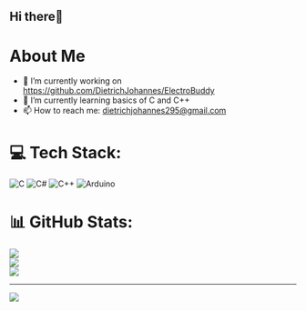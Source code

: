## Hi there👋

# About Me
- 🔭 I’m currently working on https://github.com/DietrichJohannes/ElectroBuddy
- 🌱 I’m currently learning basics of C and C++
- 📫 How to reach me: dietrichjohannes295@gmail.com


# 💻 Tech Stack:
![C](https://img.shields.io/badge/c-%2300599C.svg?style=for-the-badge&logo=c&logoColor=white) ![C#](https://img.shields.io/badge/c%23-%23239120.svg?style=for-the-badge&logo=csharp&logoColor=white) ![C++](https://img.shields.io/badge/c++-%2300599C.svg?style=for-the-badge&logo=c%2B%2B&logoColor=white) ![Arduino](https://img.shields.io/badge/-Arduino-00979D?style=for-the-badge&logo=Arduino&logoColor=white)
# 📊 GitHub Stats:
![](https://github-readme-stats.vercel.app/api?username=DietrichJohannes&theme=dark&hide_border=false&include_all_commits=false&count_private=false)<br/>
![](https://nirzak-streak-stats.vercel.app/?user=DietrichJohannes&theme=dark&hide_border=false)<br/>
![](https://github-readme-stats.vercel.app/api/top-langs/?username=DietrichJohannes&theme=dark&hide_border=false&include_all_commits=false&count_private=false&layout=compact)

---
[![](https://visitcount.itsvg.in/api?id=DietrichJohannes&icon=0&color=0)](https://visitcount.itsvg.in)

<!-- Proudly created with GPRM ( https://gprm.itsvg.in ) -->
